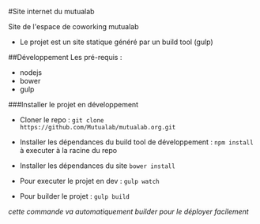 #Site internet du mutualab

Site de l'espace de coworking mutualab

 - Le projet est un site statique généré par un build tool (gulp)

##Développement 
Les pré-requis : 
  - nodejs
  - bower
  - gulp

###Installer le projet en développement
 - Cloner le repo : `git clone https://github.com/Mutualab/mutualab.org.git`

 - Installer les dépendances du build tool de développement :  `npm install` à executer à la racine du repo

 - Installer les dépendances du site `bower install`

 - Pour executer le projet en dev :  `gulp watch`

 - Pour builder le projet :  `gulp build`

*cette commande va automatiquement builder pour le déployer facilement*





